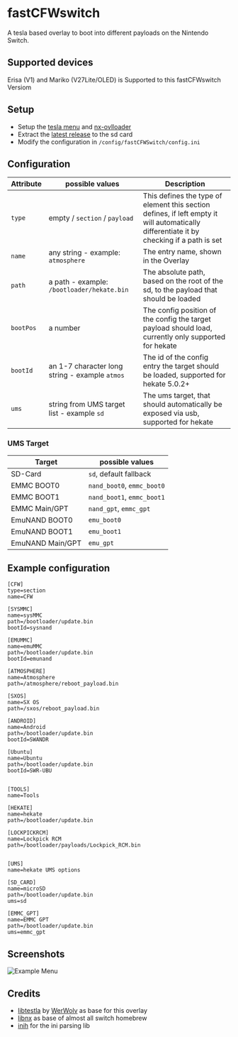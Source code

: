 # fastCFWswitch
A tesla based overlay to boot into different payloads on the Nintendo Switch.

## Supported devices
Erisa (V1) and Mariko (V27Lite/OLED) is Supported to this fastCFWswitch Versiom

## Setup
* Setup the [tesla menu](https://github.com/WerWolv/Tesla-Menu) and [nx-ovlloader](https://github.com/WerWolv/ovl-sysmodules)
* Extract the [latest release](https://github.com/Hartie95/fastCFWswitch/releases/latest) to the sd card
* Modify the configuration in `/config/fastCFWSwitch/config.ini`

## Configuration

Attribute   | possible values                                        | Description
----------- | ------------------------------------------------------ | ----------------
`type`      | empty / `section` / `payload`                          | This defines the type of element this section defines, if left empty it will automatically differentiate it by checking if a path is set
`name`      | any string - example: `atmosphere`                     | The entry name, shown in the Overlay
`path`      | a path - example: `/bootloader/hekate.bin`             | The absolute path, based on the root of the sd, to the payload that should be loaded
`bootPos`   | a number                                               | The config position of the config the target payload should load, currently only supported for hekate
`bootId`    | an 1-7 character long string - example `atmos`         | The id of the config entry the target should be loaded, supported for hekate 5.0.2+ 
`ums`       | string from UMS target list - example `sd`             | The ums target, that should automatically be exposed via usb, supported for hekate

### UMS Target
Target           | possible values                            
---------------- | -----------------------------
SD-Card          | `sd`, default fallback
EMMC BOOT0       | `nand_boot0`, `emmc_boot0`
EMMC BOOT1       | `nand_boot1`, `emmc_boot1`
EMMC Main/GPT    | `nand_gpt`, `emmc_gpt`
EmuNAND BOOT0    | `emu_boot0`
EmuNAND BOOT1    | `emu_boot1`
EmuNAND Main/GPT | `emu_gpt`

## Example configuration
```
[CFW]
type=section
name=CFW

[SYSMMC]
name=sysMMC
path=/bootloader/update.bin
bootId=sysnand

[EMUMMC]
name=emuMMC
path=/bootloader/update.bin
bootId=emunand

[ATMOSPHERE]
name=Atmosphere
path=/atmosphere/reboot_payload.bin

[SXOS]
name=SX OS
path=/sxos/reboot_payload.bin

[ANDROID]
name=Android
path=/bootloader/update.bin
bootId=SWANDR

[Ubuntu]
name=Ubuntu
path=/bootloader/update.bin
bootId=SWR-UBU


[TOOLS]
name=Tools

[HEKATE]
name=hekate
path=/bootloader/update.bin

[LOCKPICKRCM]
name=Lockpick RCM
path=/bootloader/payloads/Lockpick_RCM.bin


[UMS]
name=hekate UMS options

[SD_CARD]
name=microSD
path=/bootloader/update.bin
ums=sd

[EMMC_GPT]
name=EMMC GPT 
path=/bootloader/update.bin
ums=emmc_gpt

```

## Screenshots
![Example Menu](../master/media/exampleMenu.jpg?raw=true)


## Credits
* [libtestla](https://github.com/WerWolv/libtesla) by [WerWolv](https://github.com/WerWolv) as base for this overlay
* [libnx](https://github.com/switchbrew/libnx) as base of almost all switch homebrew
* [inih](https://github.com/benhoyt/inih) for the ini parsing lib
